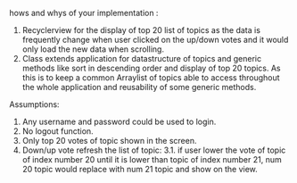 hows and whys of your implementation :
1. Recyclerview for the display of top 20 list of topics as the data is frequently change when user clicked on the up/down votes 
and it would only load the new data when scrolling.
2. Class extends application for datastructure of topics and generic methods like sort in descending order and display of top 20 topics. 
As this is to keep a common Arraylist of topics able to access throughout the whole application and reusability of some generic methods. 


Assumptions:
1. Any username and password could be used to login.
2. No logout function.
3. Only top 20 votes of topic shown in the screen.
4. Down/up vote refresh the list of topic:
      3.1. if user lower the vote of topic of index number 20 until it is lower than topic of index number 21, num 20 topic would 
           replace with num 21 topic and show on the view.
